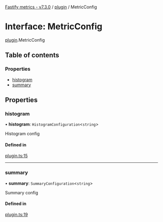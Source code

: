 [Fastify metrics - v7.3.0](../README.md) / [plugin](../modules/plugin.md) / MetricConfig

# Interface: MetricConfig

[plugin](../modules/plugin.md).MetricConfig

## Table of contents

### Properties

- [histogram](plugin.MetricConfig.md#histogram)
- [summary](plugin.MetricConfig.md#summary)

## Properties

### histogram

• **histogram**: `HistogramConfiguration`<`string`\>

Histogram config

#### Defined in

[plugin.ts:15](https://github.com/SkeLLLa/fastify-metrics/blob/c351f80/src/plugin.ts#L15)

---

### summary

• **summary**: `SummaryConfiguration`<`string`\>

Summary config

#### Defined in

[plugin.ts:19](https://github.com/SkeLLLa/fastify-metrics/blob/c351f80/src/plugin.ts#L19)
